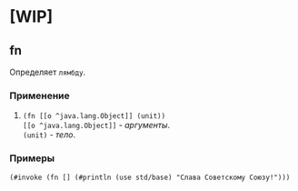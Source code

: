 # [WIP]

## fn
Определяет `лямбду`.

### Применение

1. `(fn [[o ^java.lang.Object]] (unit))`<br>
`[[o ^java.lang.Object]]` - _аргументы_.<br>
`(unit)` - _тело_.

### Примеры

```pihta
(#invoke (fn [] (#println (use std/base) "Слава Советскому Союзу!")))
```